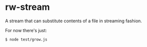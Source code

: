 # rw-stream

A stream that can substitute contents of a file in streaming fashion.

For now there's just:

```bash
$ node test/grow.js
```
